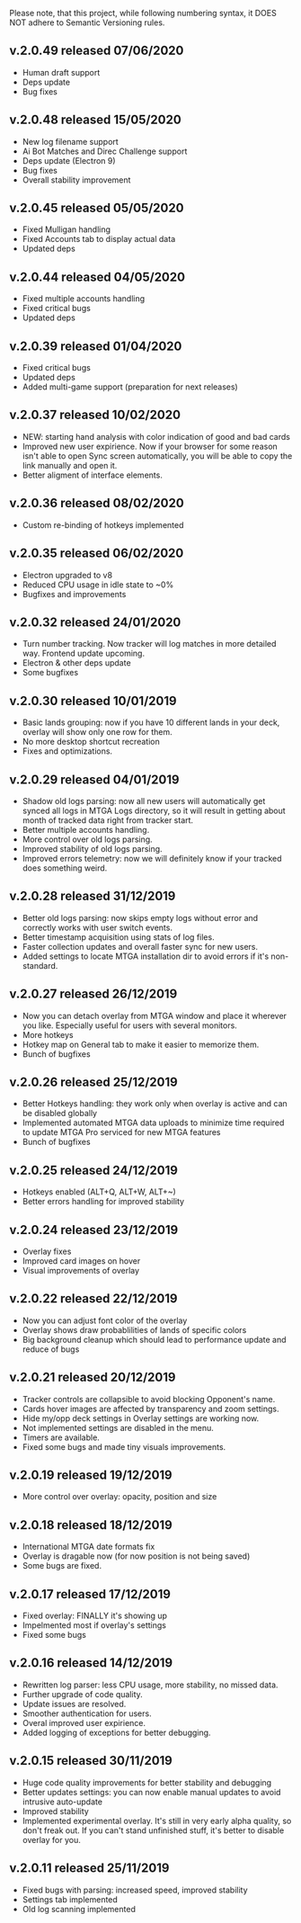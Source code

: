 Please note, that this project, while following numbering syntax, it DOES NOT adhere to Semantic Versioning rules.

## v.2.0.49 released 07/06/2020
* Human draft support
* Deps update
* Bug fixes

## v.2.0.48 released 15/05/2020
* New log filename support
* Ai Bot Matches and Direc Challenge support
* Deps update (Electron 9)
* Bug fixes
* Overall stability improvement

## v.2.0.45 released 05/05/2020
* Fixed Mulligan handling
* Fixed Accounts tab to display actual data
* Updated deps

## v.2.0.44 released 04/05/2020
* Fixed multiple accounts handling
* Fixed critical bugs
* Updated deps

## v.2.0.39 released 01/04/2020
* Fixed critical bugs
* Updated deps
* Added multi-game support (preparation for next releases)

## v.2.0.37 released 10/02/2020
* NEW: starting hand analysis with color indication of good and bad cards
* Improved new user expirience. Now if your browser for some reason isn't able to open Sync screen automatically, you will be able to copy the link manually and open it.
* Better aligment of interface elements. 

## v.2.0.36 released 08/02/2020
* Custom re-binding of hotkeys implemented

## v.2.0.35 released 06/02/2020
* Electron upgraded to v8
* Reduced CPU usage in idle state to ~0%
* Bugfixes and improvements

## v.2.0.32 released 24/01/2020
* Turn number tracking. Now tracker will log matches in more detailed way. Frontend update upcoming.
* Electron & other deps update
* Some bugfixes

## v.2.0.30 released 10/01/2019
* Basic lands grouping: now if you have 10 different lands in your deck, overlay will show only one row for them.
* No more desktop shortcut recreation
* Fixes and optimizations.

## v.2.0.29 released 04/01/2019
* Shadow old logs parsing: now all new users will automatically get synced all logs in MTGA Logs directory, so it will result in getting about month of tracked data right from tracker start.
* Better multiple accounts handling.
* More control over old logs parsing.
* Improved stability of old logs parsing.
* Improved errors telemetry: now we will definitely know if your tracked does something weird.

## v.2.0.28 released 31/12/2019
* Better old logs parsing: now skips empty logs without error and correctly works with user switch events.
* Better timestamp acquisition using stats of log files. 
* Faster collection updates and overall faster sync for new users.
* Added settings to locate MTGA installation dir to avoid errors if it's non-standard.

## v.2.0.27 released 26/12/2019
* Now you can detach overlay from MTGA window and place it wherever you like. Especially useful for users with several monitors.
* More hotkeys
* Hotkey map on General tab to make it easier to memorize them.
* Bunch of bugfixes

## v.2.0.26 released 25/12/2019
* Better Hotkeys handling: they work only when overlay is active and can be disabled globally
* Implemented automated MTGA data uploads to minimize time required to update MTGA Pro serviced for new MTGA features
* Bunch of bugfixes

## v.2.0.25 released 24/12/2019
* Hotkeys enabled (ALT+Q, ALT+W, ALT+~)
* Better errors handling for improved stability

## v.2.0.24 released 23/12/2019
* Overlay fixes
* Improved card images on hover
* Visual improvements of overlay

## v.2.0.22 released 22/12/2019
* Now you can adjust font color of the overlay
* Overlay shows draw probablilities of lands of specific colors
* Big background cleanup which should lead to performance update and reduce of bugs

## v.2.0.21 released 20/12/2019
* Tracker controls are collapsible to avoid blocking Opponent's name.
* Cards hover images are affected by transparency and zoom settings.
* Hide my/opp deck settings in Overlay settings are working now.
* Not implemented settings are disabled in the menu.
* Timers are available.
* Fixed some bugs and made tiny visuals improvements.

## v.2.0.19 released 19/12/2019
* More control over overlay: opacity, position and size

## v.2.0.18 released 18/12/2019
* International MTGA date formats fix
* Overlay is dragable now (for now position is not being saved)
* Some bugs are fixed.

## v.2.0.17 released 17/12/2019
* Fixed overlay: FINALLY it's showing up
* Impelmented most if overlay's settings
* Fixed some bugs

## v.2.0.16 released 14/12/2019
* Rewritten log parser: less CPU usage, more stability, no missed data.
* Further upgrade of code quality.
* Update issues are resolved.
* Smoother authentication for users.
* Overal improved user expirience.
* Added logging of exceptions for better debugging.

## v.2.0.15 released 30/11/2019
* Huge code quality improvements for better stability and debugging
* Better updates settings: you can now enable manual updates to avoid intrusive auto-update
* Improved stability
* Implemented experimental overlay. It's still in very early alpha quality, so don't freak out. If you can't stand unfinished stuff, it's better to disable overlay for you. 

## v.2.0.11 released 25/11/2019
* Fixed bugs with parsing: increased speed, improved stability
* Settings tab implemented
* Old log scanning implemented
